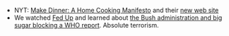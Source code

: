 * NYT: [Make Dinner: A Home Cooking Manifesto](http://www.nytimes.com/2014/09/24/dining/just-make-dinner-a-manifesto-for-home-cooking.html?_r=0) and their [new web site](http://cooking.nytimes.com/)
* We watched [Fed Up](http://www.imdb.com/title/tt2381335/) and learned about [the Bush administration and big sugar blocking a WHO report](http://www.theguardian.com/world/2004/jan/18/health.usa). Absolute terrorism.